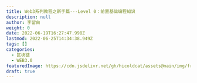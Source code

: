 ```yaml
---
title: Web3系列教程之新手篇---Level 0：前置基础编程知识
description: null
author: 李留白
weight: 0
date: 2022-06-19T16:27:47.998Z
lastmod: 2022-06-25T14:34:38.949Z
tags: []
categories:
  - 区块链
  - WEB3.0
featuredImage: https://cdn.jsdelivr.net/gh/hicoldcat/assets@main/img/freshman.png
draft: true
---
```

